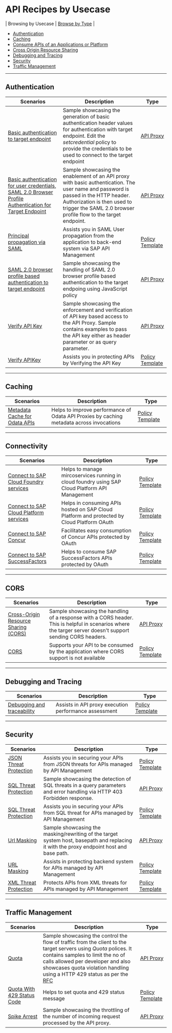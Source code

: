 # API Recipes by Usecase
\| Browsing by Usecase \|  [Browse by Type](./api-recipes-by-type.md) \|

* [Authentication](#Authentication)
* [Caching](#caching)
* [Consume APIs  of an Applications or Platform](#Connectivity)
* [Cross Origin Resource Sharing](#cors)
* [Debugging and Tracing](#debugging-and-tracing)
* [Security](#security)
* [Traffic Management](#traffic)
---
## Authentication

| Scenarios | Description | Type |
| --- | --- | --- |
| [Basic authentication to target endpoint](./authentication/basicauthentication) | Sample showcasing the generation of basic authentication header values for authentication with target endpoint. Edit the *setcredential* policy to provide the credentials to be used to connect to the target endpoint |[API Proxy](./api-recipes-by-type#api-proxies) |
| [Basic authentication for user credentials, SAML 2.0 Browser Profile Authentication for Target Endpoint](./authentication/basictosamlauth) | Sample showcasing the enablement of an API proxy with basic authentication. The user name and password is passed in the HTTP header. Authorization is then used to trigger the SAML 2.0 browser profile flow to the target endpoint. | [API Proxy](./api-recipes-by-type#api-proxies) |
[Principal propagation via SAML](./policy-templates/for/principal-propagation-via-saml)|Assists you in SAML User propagation from the application to back-end system via SAP API Management| [Policy Template](./api-recipes-by-type#policy-templates) |
| [SAML 2.0 browser profile based authentication to target endpoint](./authentication/saml) | Sample showcasing the handling of SAML 2.0 browser profile based authentication to the target endpoing using JavaScript policy|[API Proxy](./api-recipes-by-type#api-proxies) |
| [Verify API Key](./verifyapikey) | Sample showcasing the enforcement and verification of API key based access to the API Proxy. Sample contains examples to pass the API key either as header parameter or as query parameter. |[API Proxy](./api-recipes-by-type#api-proxies) |
[Verify APIKey](./policy-templates/for/verify-api-key)|Assists you in protecting APIs by Verifying the API Key |[Policy Template](./api-recipes-by-type#policy-templates) |

---
## Caching

| Scenarios | Description | Type |
| --- | --- | --- |
[Metadata Cache for Odata APIs](./policy-templates/for/metadata-cache-for-odata-apis)|Helps to improve performance of Odata API Proxies by caching metadata across invocations|[Policy Template](./api-recipes-by-type#policy-templates) |

---
## Connectivity

| Scenarios | Description | Type |
| --- | --- | --- |
[Connect to SAP Cloud Foundry services](./policy-templates/for/connect-to-sap-cloud-foundry-services)|Helps to manage mircoservices running in cloud foundry using SAP Cloud Platform API Management|[Policy Template](./api-recipes-by-type#policy-templates) |
[Connect to SAP Cloud Platform services](./policy-templates/for/connect-to-sap-cloud-platform-services)|Helps in consuming APIs hosted on SAP Cloud Platform and protected by Cloud Platform OAuth|[Policy Template](./api-recipes-by-type#policy-templates) |
[Connect to SAP Concur](./policy-templates/for/connect-to-sap-concur)|Facilitates easy consumption of Concur APIs protected by OAuth|[Policy Template](./api-recipes-by-type#policy-templates) |
[Connect to SAP SuccessFactors](./policy-templates/for/connect-to-sap-successfactors)| Helps to consume SAP SuccessFactors APIs protected by OAuth|[Policy Template](./api-recipes-by-type#policy-templates) |

---
## CORS

| Scenarios | Description | Type |
| --- | --- | --- |
| [Cross-Origin Resource Sharing (CORS)](./cors) | Sample showcasing the handling of a response with a CORS header. This is helpful in scenarios where the targer server doesn't support sending CORS headers. |[API Proxy](./api-recipes-by-type#api-proxies) |
[CORS](./policy-templates/for/CORS)| Supports your API to be consumed by the application where CORS support is not available|[Policy Template](./api-recipes-by-type#policy-templates) |

---
## Debugging and Tracing

| Scenarios | Description | Type |
| --- | --- | --- |
[Debugging and traceability](./policy-templates/for/api-management-debugging-and-traceability)|Assists in API proxy execution performance assessment|[Policy Template](./api-recipes-by-type#policy-templates) |

---
## Security

| Scenarios | Description | Type |
| --- | --- | --- |
[JSON Threat Protection](./policy-templates/for/json-threat-protection)|Assists you in securing your APIs from JSON threats for APIs managed by API Management|[Policy Template](./api-recipes-by-type#policy-templates) |
| [SQL Threat Protection](./sqlthreatprotection) | Sample showcasing the detection of SQL threats in a query parameters and error handling via HTTP 403 Forbidden response. |[API Proxy](./api-recipes-by-type#api-proxies) |
[SQL Threat Protection](./policy-templates/for/sql-threat-protection)|Assists you in securing your APIs from SQL threat for APIs managed by API Management|[Policy Template](./api-recipes-by-type#policy-templates) |
| [Url Masking](./urlmask) | Sample showcasing the masking/rewriting of the target system host, basepath and replacing it with the proxy endpoint host and base path. |[API Proxy](./api-recipes-by-type#api-proxies) |
[URL Masking](./policy-templates/for/url-masking)|Assists in protecting backend system for APIs managed by API Management|[Policy Template](./api-recipes-by-type#policy-templates) |
[XML Threat Protection](./policy-templates/for/xml-threat-protection)|Protects APIs from XML threats for APIs managed by API Management|[Policy Template](./api-recipes-by-type#policy-templates) |

---
## Traffic Management

| Scenarios | Description | Type |
| --- | --- | --- |
| [Quota](./quota) | Sample showcasing the control the flow of traffic from the client to the target servers using *Quota* polices. It contains samples to limit the no of calls allowed per developer and also showcases quota violation handling using a HTTP 429 status as per the [RFC](https://tools.ietf.org/html/rfc6585#page-3) |[API Proxy](./api-recipes-by-type#api-proxies) |
[Quota With 429 Status Code](./policy-templates/for/quota-with-429-status-code)|Helps to set quota and 429 status message|[Policy Template](./api-recipes-by-type#policy-templates) |
| [Spike Arrest](./spikearrest) | Sample showcasing the throttling of the number of incoming request processed by the API proxy. |[API Proxy](./api-recipes-by-type#api-proxies) |
